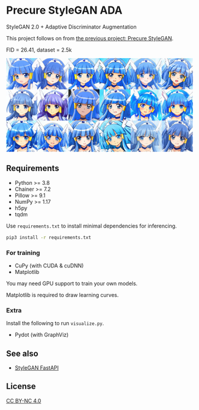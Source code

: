 # Precure StyleGAN ADA

StyleGAN 2.0 + Adaptive Discriminator Augmentation

This project follows on from [the previous project: Precure StyleGAN](https://github.com/curegit/precure-stylegan).

FID = 26.41, dataset = 2.5k

![](examples/beauty.png)

## Requirements

- Python >= 3.8
- Chainer >= 7.2
- Pillow >= 9.1
- NumPy >= 1.17
- h5py
- tqdm

Use `requirements.txt` to install minimal dependencies for inferencing.

```sh
pip3 install -r requirements.txt
```

### For training

- CuPy (with CUDA & cuDNN)
- Matplotlib

You may need GPU support to train your own models.

Matplotlib is required to draw learning curves.

### Extra

Install the following to run `visualize.py`.

- Pydot (with GraphViz)

## See also

- [StyleGAN FastAPI](https://github.com/curegit/stylegan-fastapi)

## License

[CC BY-NC 4.0](LICENSE)

